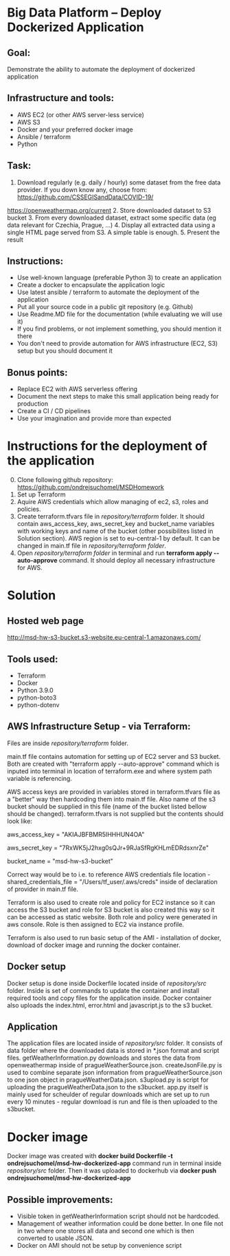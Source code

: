 # Big Data Platform  –  Deploy Dockerized Application

## Goal: 
Demonstrate the ability to automate the deployment of dockerized application 

## Infrastructure and tools:
* AWS EC2 (or other AWS server-less service)
* AWS S3
* Docker and your preferred docker image
* Ansible / terraform
* Python

## Task:
1. Download regularly (e.g. daily / hourly) some dataset from the free data provider. If you down know any, choose from:
  https://github.com/CSSEGISandData/COVID-19/
  
  https://openweathermap.org/current
2. Store downloaded dataset to S3 bucket
3. From every downloaded dataset, extract some specific data (eg data relevant for Czechia, Prague, ...)
4. Display all extracted data using a single HTML page served from S3. A simple table is enough.
5. Present the result

## Instructions:
* Use well-known language (preferable  Python 3) to create an application
* Create a docker to encapsulate the application logic
* Use latest ansible / terraform to automate the deployment of the application
* Put all your source code in a public git repository (e.g. Github)
* Use Readme.MD file for the documentation (while evaluating we will use it)
* If you find problems, or not implement something, you should mention it there
* You don't need to provide automation for AWS infrastructure (EC2, S3) setup but you should document it

## Bonus points:
* Replace EC2 with AWS serverless offering
* Document the next steps to make this small application being ready for production
* Create a CI / CD pipelines
* Use your imagination and provide more than expected


# Instructions for the deployment of the application

0. Clone following github repository: https://github.com/ondrejsuchomel/MSDHomework 
1. Set up Terraform
2. Aquire AWS credentials which allow managing of ec2, s3, roles and policies.
3. Create terraform.tfvars file in *repository/terraform* folder. It should contain aws_access_key, aws_secret_key and bucket_name variables with working keys and name of the bucket (other possibilites listed in Solution section). AWS region is set to eu-central-1 by default. It can be changed in main.tf file in *repository/terraform folder*.
4. Open *repository/terraform folder* in terminal and run **terraform apply --auto-approve** command. It should deploy all necessary infrastructure for AWS.


# Solution

## Hosted web page
http://msd-hw-s3-bucket.s3-website.eu-central-1.amazonaws.com/

## Tools used:
* Terraform
* Docker
* Python 3.9.0
* python-boto3
* python-dotenv

## AWS Infrastructure Setup - via Terraform:

Files are inside *repository/terraform* folder.

main.tf file contains automation for setting up of EC2 server and S3 bucket. Both are created with "terraform apply --auto-approve" command which is inputed into terminal in location of terraform.exe and where system path variable is referencing.

AWS access keys are provided in variables stored in terraform.tfvars file as a "better" way then hardcoding them into main.tf file. Also name of the s3 bucket should be supplied in this file (name of the bucket listed bellow should be changed).
terraform.tfvars is not supplied but the contents should look like:

  aws_access_key = "AKIAJBFBMR5IHHHUN4OA"

  aws_secret_key = "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"

  bucket_name = "msd-hw-s3-bucket"

Correct way would be to i.e. to reference AWS credentials file location - shared_credentials_file = "/Users/tf_user/.aws/creds" inside of declaration of provider in main.tf file.

Terraform is also used to create role and policy for EC2 instance so it can access the S3 bucket and role for S3 bucket is also created this way so it can be accessed as static website. Both role and policy were generated in aws console. Role is then assigned to EC2 via instance profile.

Terraform is also used to run basic setup of the AMI - installation of docker, download of docker image and running the docker container.

## Docker setup

Docker setup is done inside Dockerfile located inside of *repository/src* folder. Inside is set of commands to update the container and install required tools and copy files for the application inside. Docker container also uploads the index.html, error.html and javascript.js to the s3 bucket.

## Application

The application files are located inside of *repository/src* folder. It consists of data folder where the downloaded data is stored in *.json format and script files. getWeatherInformation.py downloads and stores the data from openweathermap inside of pragueWeatherSource.json. createJsonFile.py is used to combine separate json information from pragueWeatherSource.json to one json object in pragueWeatherData.json. s3upload.py is script for uploading the pragueWeatherData.json to the s3bucket. app.py itself is mainly used for scheulder of regular downloads which are set up to run every 10 minutes - regular download is run and file is then uploaded to the s3bucket.

# Docker image

Docker image was created with **docker build Dockerfile -t ondrejsuchomel/msd-hw-dockerized-app** command run in terminal inside *repository/src* folder. Then it was uploaded to dockerhub via **docker push ondrejsuchomel/msd-hw-dockerized-app**

## Possible improvements:
* Visible token in getWeatherInformation script should not be hardcoded. 
* Management of weather information could be done better. In one file not in two where one stores all data and second one which is then converted to usable JSON.
* Docker on AMI should not be setup by convenience script